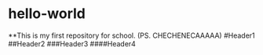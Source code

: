 # hello-world
**This is my first repository for school. (PS. CHECHENECAAAAA)
#Header1
##Header2
###Header3
####Header4
